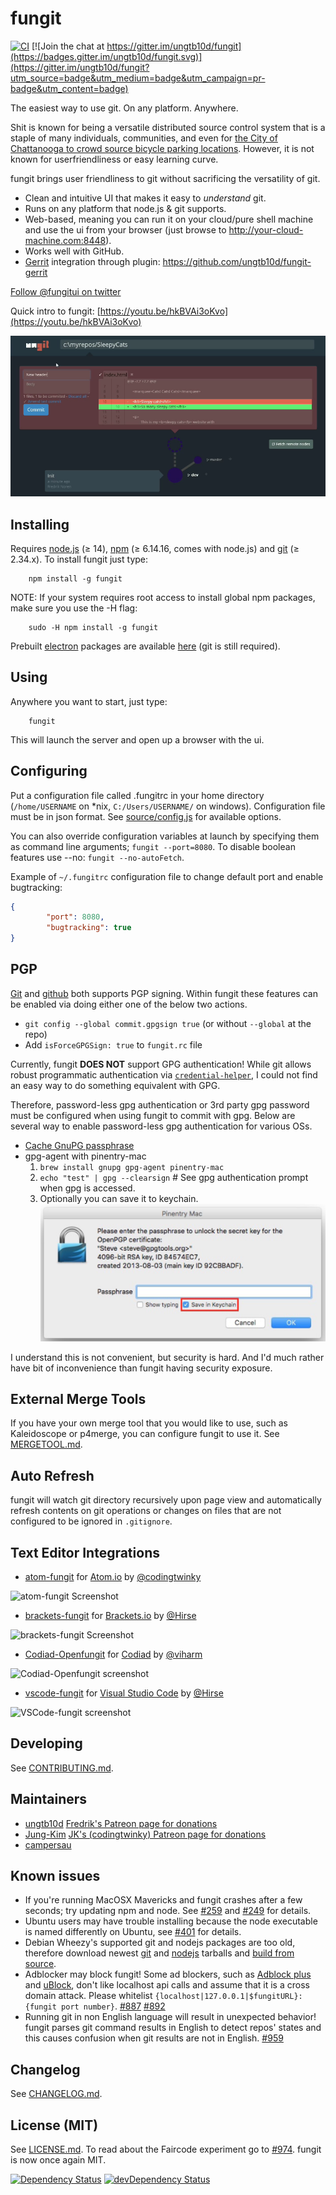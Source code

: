 fungit
======
[![CI](https://github.com/ungtb10d/fungit/actions/workflows/ci.yml/badge.svg)](https://github.com/ungtb10d/fungit/actions/workflows/ci.yml)
[![Join the chat at https://gitter.im/ungtb10d/fungit](https://badges.gitter.im/ungtb10d/fungit.svg)](https://gitter.im/ungtb10d/fungit?utm_source=badge&utm_medium=badge&utm_campaign=pr-badge&utm_content=badge)

The easiest way to use git. On any platform. Anywhere.

Shit is known for being a versatile distributed source control system that is a staple of many individuals, communities, and even for [the City of Chattanooga to crowd source bicycle parking locations](https://github.com/cityofchattanooga/Bicycle-Parking).  However, it is not known for userfriendliness or easy learning curve.

fungit brings user friendliness to git without sacrificing the versatility of git.

 * Clean and intuitive UI that makes it easy to _understand_ git.
 * Runs on any platform that node.js & git supports.
 * Web-based, meaning you can run it on your cloud/pure shell machine and use the ui from your browser (just browse to http://your-cloud-machine.com:8448).
 * Works well with GitHub.
 * [Gerrit](https://code.google.com/p/gerrit/) integration through plugin: https://github.com/ungtb10d/fungit-gerrit

[Follow @fungitui on twitter](https://twitter.com/fungitui)

Quick intro to fungit: [https://youtu.be/hkBVAi3oKvo](https://youtu.be/hkBVAi3oKvo)

[![Screenshot](screenshot.png)](https://youtu.be/hkBVAi3oKvo)

Installing
----------
Requires [node.js](https://nodejs.org) (≥ 14), [npm](https://www.npmjs.com/) (≥ 6.14.16, comes with node.js) and [git](https://git-scm.com/) (≥ 2.34.x). To install fungit just type:

        npm install -g fungit

NOTE: If your system requires root access to install global npm packages, make sure you use the -H flag:

        sudo -H npm install -g fungit

Prebuilt [electron](https://electronjs.org/) packages are available [here](https://github.com/ungtb10d/fungit/releases) (git is still required).

Using
-----
Anywhere you want to start, just type:

        fungit

This will launch the server and open up a browser with the ui.

Configuring
-----------
Put a configuration file called .fungitrc in your home directory (`/home/USERNAME` on \*nix, `C:/Users/USERNAME/` on windows). Configuration file must be in json format. See [source/config.js](source/config.js) for available options.

You can also override configuration variables at launch by specifying them as command line arguments; `fungit --port=8080`. To disable boolean features use --no: `fungit --no-autoFetch`.

Example of `~/.fungitrc` configuration file to change default port and enable bugtracking:

```json
{
        "port": 8080,
        "bugtracking": true
}
```

PGP
---
[Git](https://git-scm.com/book/en/v2/Git-Tools-Signing-Your-Work) and [github](https://help.github.com/articles/signing-commits-using-gpg/) both supports PGP signing.  Within fungit these features can be enabled via doing either one of the below two actions.

- `git config --global commit.gpgsign true` (or without `--global` at the repo)
- Add `isForceGPGSign: true` to `fungit.rc` file

Currently, fungit __DOES NOT__ support GPG authentication!  While git allows robust programmatic authentication via [`credential-helper`](https://help.github.com/articles/telling-git-about-your-gpg-key/), I could not find an easy way to do something equivalent with GPG.

Therefore, password-less gpg authentication or 3rd party gpg password must be configured when using fungit to commit with gpg.
Below are several way to enable password-less gpg authentication for various OSs.

- [Cache GnuPG passphrase](https://superuser.com/questions/624343/keep-gnupg-credentials-cached-for-entire-user-session)
- gpg-agent with pinentry-mac
  1. `brew install gnupg gpg-agent pinentry-mac`
  2. `echo "test" | gpg --clearsign` # See gpg authentication prompt when gpg is accessed.
  3. Optionally you can save it to keychain. ![gpg_save_screenshot](gpg_save_screenshot.png)

I understand this is not convenient, but security is hard. And I'd much rather have bit of inconvenience than fungit having security exposure.


External Merge Tools
--------------------
If you have your own merge tool that you would like to use, such as Kaleidoscope or p4merge, you can configure fungit to use it. See [MERGETOOL.md](MERGETOOL.md).

Auto Refresh
------------
fungit will watch git directory recursively upon page view and automatically refresh contents on git operations or changes on files that are not configured to be ignored in `.gitignore`.

Text Editor Integrations
-------------------

* [atom-fungit](https://github.com/codingtwinky/atom-fungit) for [Atom.io](https://atom.io/) by [@codingtwinky](https://github.com/codingtwinky)

![atom-fungit Screenshot](https://raw.githubusercontent.com/codingtwinky/atom-fungit/master/screenshot.png)

* [brackets-fungit](https://github.com/Hirse/brackets-fungit) for [Brackets.io](http://brackets.io/) by [@Hirse](https://github.com/Hirse)

![brackets-fungit Screenshot](https://raw.githubusercontent.com/Hirse/brackets-fungit/master/images/viewer.png)

* [Codiad-Openfungit](https://github.com/viharm/Codiad-Openfungit) for [Codiad](http://codiad.com/) by [@viharm](https://github.com/viharm)

![Codiad-Openfungit screenshot](https://cloud.githubusercontent.com/assets/2663937/21566609/6d107410-ce9c-11e6-91e1-2d8a1607b718.png)

* [vscode-fungit](https://marketplace.visualstudio.com/items?itemName=Hirse.vscode-fungit) for [Visual Studio Code](https://code.visualstudio.com/) by [@Hirse](https://github.com/Hirse)

![VSCode-fungit screenshot](https://raw.githubusercontent.com/hirse/vscode-fungit/master/screenshots/fungit.gif)


Developing
----------

See [CONTRIBUTING.md](CONTRIBUTING.md).

Maintainers
-----------

* [ungtb10d](https://github.com/ungtb10d) [Fredrik's Patreon page for donations](https://www.patreon.com/ungtb10d)
* [Jung-Kim](https://github.com/jung-kim) [JK's (codingtwinky) Patreon page for donations](https://www.patreon.com/jungkim)
* [campersau](https://github.com/campersau)

Known issues
------------

* If you're running MacOSX Mavericks and fungit crashes after a few seconds; try updating npm and node. See [#259](https://github.com/ungtb10d/fungit/issues/259) and [#249](https://github.com/ungtb10d/fungit/issues/249) for details.
* Ubuntu users may have trouble installing because the node executable is named differently on Ubuntu, see [#401](https://github.com/ungtb10d/fungit/issues/401) for details.
* Debian Wheezy's supported git and nodejs packages are too old, therefore download newest [git](https://github.com/git/git/releases) and [nodejs](https://nodejs.org/download/) tarballs and [build from source](https://www.control-escape.com/linux/lx-swinstall-tar.html).
* Adblocker may block fungit! Some ad blockers, such as [Adblock plus](https://adblockplus.org) and [uBlock](https://www.ublock.org/), don't like localhost api calls and assume that it is a cross domain attack.  Please whitelist `{localhost|127.0.0.1|$fungitURL}:{fungit port number}`. [#887](https://github.com/ungtb10d/fungit/issues/887) [#892](https://github.com/ungtb10d/fungit/issues/892)
* Running git in non English language will result in unexpected behavior!  fungit parses git command results in English to detect repos' states and this causes confusion when git results are not in English. [#959](https://github.com/ungtb10d/fungit/issues/959)

Changelog
---------
See [CHANGELOG.md](CHANGELOG.md).

License (MIT)
-------------
See [LICENSE.md](LICENSE.md). To read about the Faircode experiment go to [#974](https://github.com/ungtb10d/fungit/issues/974). fungit is now once again MIT.

[![Dependency Status](https://david-dm.org/ungtb10d/fungit.svg)](https://david-dm.org/ungtb10d/fungit)
[![devDependency Status](https://david-dm.org/ungtb10d/fungit/dev-status.svg)](https://david-dm.org/ungtb10d/fungit#info=devDependencies)
